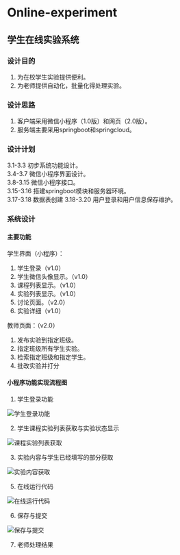 # Online-experiment

## 学生在线实验系统  

### 设计目的
1. 为在校学生实验提供便利。
2. 为老师提供自动化，批量化得处理实验。

### 设计思路
1. 客户端采用微信小程序（1.0版）和网页（2.0版）。
2. 服务端主要采用springboot和springcloud。

### 设计计划

 3.1-3.3 初步系统功能设计。  
 3.4-3.7 微信小程序界面设计。  
 3.8-3.15 微信小程序接口。  
 3.15-3.16 搭建springboot模块和服务器环境。  
 3.17-3.18 数据表创建
 3.18-3.20 用户登录和用户信息保存维护。  
 
 ### 系统设计

 #### 主要功能

 学生界面（小程序）：  
 1. 学生登录（v1.0）
 2. 学生微信头像显示。（v1.0）
 3. 课程列表显示。（v1.0）
 4. 实验列表显示。（v1.0）
 5. 讨论页面。（v2.0）
 6. 实验详细（v1.0）

 教师页面：（v2.0）  
 1. 发布实验到指定班级。
 2. 指定班级所有学生实验。
 3. 检索指定班级和指定学生。
 4. 批改实验并打分

 #### 小程序功能实现流程图

 1. 学生登录功能

 ![学生登录功能](https://github.com/whoisje/Online-experiment/blob/master/image/%E7%99%BB%E5%BD%95%E6%B5%81%E7%A8%8B.png)

 2. 学生课程实验列表获取与实验状态显示

 ![课程实验列表获取](https://github.com/whoisje/Online-experiment/blob/master/image/%E5%AE%9E%E9%AA%8C%E5%88%97%E8%A1%A8.png)  
 
 3. 实验内容与学生已经填写的部分获取
 
 ![实验内容获取](https://github.com/whoisje/Online-experiment/blob/master/image/%E5%AE%9E%E9%AA%8C%E5%86%85%E5%AE%B9%E8%8E%B7%E5%8F%96.png)
 
 5. 在线运行代码
 
 ![在线运行代码](https://github.com/whoisje/Online-experiment/blob/master/image/%E5%9C%A8%E7%BA%BF%E6%89%A7%E8%A1%8C%E4%BB%A3%E7%A0%81.png)
 
 6. 保存与提交
 
 ![保存与提交](https://github.com/whoisje/Online-experiment/blob/master/image/%E6%8F%90%E4%BA%A4%E4%BB%A3%E7%A0%81.png)
 
 7. 老师处理结果  
